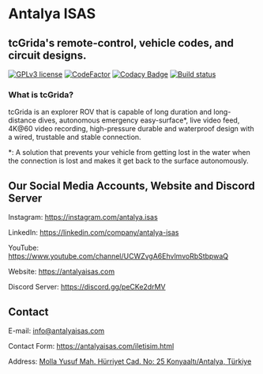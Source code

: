 # Antalya ISAS

## tcGrida's remote-control, vehicle codes, and circuit designs. 

[![GPLv3 license](https://img.shields.io/badge/License-GPLv3-blue.svg)](https://www.gnu.org/licenses/gpl-3.0.txt)
  [![CodeFactor](https://www.codefactor.io/repository/github/antalya-isas/tcgrida-mechanical/badge)](https://www.codefactor.io/repository/github/antalya-isas/tcgrida-mechanical)  [![Codacy Badge](https://app.codacy.com/project/badge/Grade/da34663581e44b13b255649e50dc9c3f)](https://www.codacy.com/gh/Antalya-ISAS/tcgrida-mechanical/dashboard?utm_source=github.com&amp;utm_medium=referral&amp;utm_content=Antalya-ISAS/tcgrida-mechanical&amp;utm_campaign=Badge_Grade) [![Build status](https://ci.appveyor.com/api/projects/status/qdcv9e90goyixl09?svg=true)](https://ci.appveyor.com/project/egeakman/tcgrida-mechanical)

### What is tcGrida?
tcGrida is an explorer ROV that is capable of long duration and long-distance dives, autonomous emergency easy-surface*, live video feed, 4K@60 video recording, high-pressure durable and waterproof design with a wired, trustable and stable connection.

*: A solution that prevents your vehicle from getting lost in the water when the connection is lost and makes it get back to the surface autonomously.

## Our Social Media Accounts, Website and Discord Server

 Instagram: https://instagram.com/antalya.isas
 
 LinkedIn: https://linkedin.com/company/antalya-isas

 YouTube: https://www.youtube.com/channel/UCWZvgA6EhvlmvoRbStbpwaQ

 Website: https://antalyaisas.com

 Discord Server: https://discord.gg/peCKe2drMV

## Contact

E-mail: info@antalyaisas.com

Contact Form: https://antalyaisas.com/iletisim.html

Address: [Molla Yusuf Mah. Hürriyet Cad. No: 25 Konyaaltı/Antalya, Türkiye](https://goo.gl/maps/5YjF16fynHth8VVB9)
